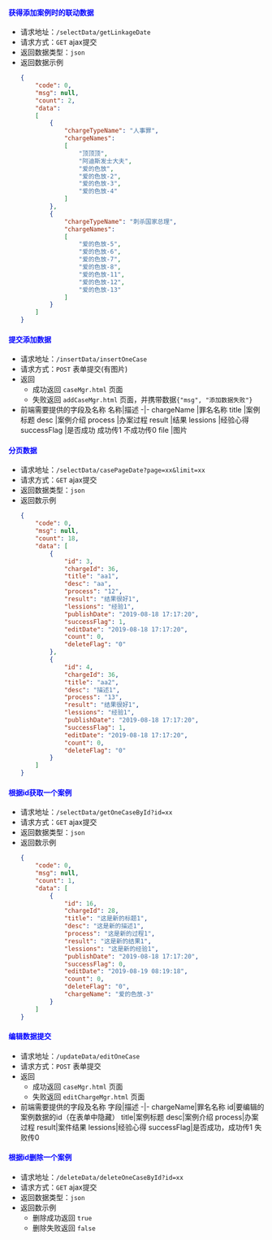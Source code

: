 #### <font color="blue">获得添加案例时的联动数据</font>
- 请求地址：`/selectData/getLinkageDate`
- 请求方式：`GET` ajax提交
- 返回数据类型：`json`
- 返回数据示例
    ```json
    {
        "code": 0,
        "msg": null,
        "count": 2,
        "data": 
        [
            {
                "chargeTypeName": "人事罪",
                "chargeNames": 
                [
                    "顶顶顶",
                    "阿迪斯发士大夫",
                    "爱的色放",
                    "爱的色放-2",
                    "爱的色放-3",
                    "爱的色放-4"
                ]
            },
            {
                "chargeTypeName": "刺杀国家总理",
                "chargeNames": 
                [
                    "爱的色放-5",
                    "爱的色放-6",
                    "爱的色放-7",
                    "爱的色放-8",
                    "爱的色放-11",
                    "爱的色放-12",
                    "爱的色放-13"
                ]
            }
        ]
    }
    ```

#### <font color="blue">提交添加数据</font>
- 请求地址：`/insertData/insertOneCase`
- 请求方式：`POST` 表单提交(有图片)
- 返回
  + 成功返回 `caseMgr.html` 页面
  + 失败返回 `addCaseMgr.html` 页面，并携带数据`{"msg", "添加数据失败"}`
- 前端需要提供的字段及名称
    名称|描述
    -|-
    chargeName   |罪名名称
    title        |案例标题
    desc         |案例介绍
    process      |办案过程
    result       |结果
    lessions     |经验心得
    successFlag  |是否成功 成功传1 不成功传0
    file         |图片

#### <font color="blue">分页数据</font>
- 请求地址：`/selectData/casePageDate?page=xx&limit=xx`
- 请求方式：`GET` ajax提交
- 返回数据类型：`json`
- 返回数示例
    ```json
    {
        "code": 0,
        "msg": null,
        "count": 18,
        "data": [
            {
                "id": 3,
                "chargeId": 36,
                "title": "aa1",
                "desc": "aa",
                "process": "12",
                "result": "结果很好1",
                "lessions": "经验1",
                "publishDate": "2019-08-18 17:17:20",
                "successFlag": 1,
                "editDate": "2019-08-18 17:17:20",
                "count": 0,
                "deleteFlag": "0"
            },
            {
                "id": 4,
                "chargeId": 36,
                "title": "aa2",
                "desc": "描述1",
                "process": "13",
                "result": "结果很好1",
                "lessions": "经验1",
                "publishDate": "2019-08-18 17:17:20",
                "successFlag": 1,
                "editDate": "2019-08-18 17:17:20",
                "count": 0,
                "deleteFlag": "0"
            }
        ]
    }
    ```

#### <font color="blue">根据id获取一个案例</font>
- 请求地址：`/selectData/getOneCaseById?id=xx`
- 请求方式：`GET` ajax提交
- 返回数据类型：`json`
- 返回数示例
    ```json
    {
        "code": 0,
        "msg": null,
        "count": 1,
        "data": [
            {
                "id": 16,
                "chargeId": 28,
                "title": "这是新的标题1",
                "desc": "这是新的描述1",
                "process": "这是新的过程1",
                "result": "这是新的结果1",
                "lessions": "这是新的经验1",
                "publishDate": "2019-08-18 17:17:20",
                "successFlag": 0,
                "editDate": "2019-08-19 08:19:18",
                "count": 0,
                "deleteFlag": "0",
                "chargeName": "爱的色放-3"
            }
        ]
    }
    ```

#### <font color="blue">编辑数据提交</font>
- 请求地址：`/updateData/editOneCase`
- 请求方式：`POST` 表单提交
- 返回
  + 成功返回 `caseMgr.html` 页面
  + 失败返回 `editChargeMgr.html` 页面
- 前端需要提供的字段及名称
    字段|描述
    -|-
    chargeName|罪名名称
    id|要编辑的案例数据的id（在表单中隐藏）
    title|案例标题
    desc|案例介绍
    process|办案过程
    result|案件结果
    lessions|经验心得
    successFlag|是否成功，成功传1 失败传0

#### <font color="blue">根据id删除一个案例</font>
- 请求地址：`/deleteData/deleteOneCaseById?id=xx`
- 请求方式：`GET` ajax提交
- 返回数据类型：`json`
- 返回数示例
  + 删除成功返回 `true`
  + 删除失败返回 `false`